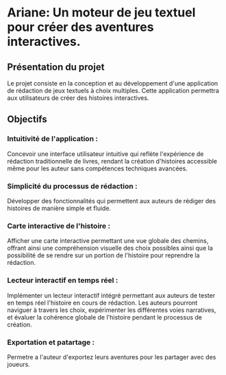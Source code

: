 # Ariane: Un moteur de jeu textuel pour créer des aventures interactives.
## Présentation du projet
Le projet consiste en la conception et au développement d'une application de rédaction de jeux textuels à choix multiples. Cette application permettra aux utilisateurs de créer des histoires interactives.

## Objectifs
### Intuitivité de l'application :
Concevoir une interface utilisateur intuitive qui reflète l'expérience de rédaction traditionnelle de livres, rendant la création d'histoires accessible même pour les auteur sans compétences techniques avancées.
### Simplicité du processus de rédaction :
Développer des fonctionnalités qui permettent aux auteurs de rédiger des histoires de manière simple et fluide.
### Carte interactive de l'histoire :
Afficher une carte interactive permettant une vue globale des chemins, offrant ainsi une compréhension visuelle des choix possibles ainsi que la possibilité de se rendre sur un portion de l'histoire pour reprendre la rédaction.
### Lecteur interactif en temps réel :
Implémenter un lecteur interactif intégré permettant aux auteurs de tester en temps réel l'histoire en cours de rédaction. Les auteurs pourront naviguer à travers les choix, expérimenter les différentes voies narratives, et évaluer la cohérence globale de l'histoire pendant le processus de création.
### Exportation et patartage : 
Permetre a l'auteur d'exportez leurs aventures pour les partager avec des joueurs.
